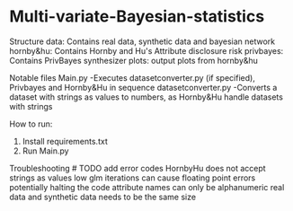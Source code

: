 # Multi-variate-Bayesian-statistics
Structure
   data: Contains real data, synthetic data and bayesian network
   hornby&hu: Contains Hornby and Hu's Attribute disclosure risk
   privbayes: Contains PrivBayes synthesizer
   plots: output plots from hornby&hu

Notable files
   Main.py
      -Executes datasetconverter.py (if specified), Privbayes and Hornby&Hu in sequence
   datasetconverter.py
      -Converts a dataset with strings as values to numbers, as Hornby&Hu handle datasets with strings



How to run:

1. Install requirements.txt
2. Run Main.py

Troubleshooting # TODO add error codes
   HornbyHu does not accept strings as values
   low glm iterations can cause floating point errors potentially halting the code
   attribute names can only be alphanumeric
   real data and synthetic data needs to be the same size   